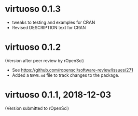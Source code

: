 # virtuoso 0.1.3

* tweaks to testing and examples for CRAN
* Revised DESCRIPTION text for CRAN

# virtuoso 0.1.2

(Version after peer review by rOpenSci)

* See <https://github.com/ropensci/software-review/issues/271>
* Added a `NEWS.md` file to track changes to the package.

# virtuoso 0.1.1, 2018-12-03

(Version submitted to rOpenSci)
